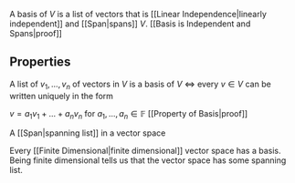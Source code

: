 A basis of $V$ is a list of vectors that is [[Linear Independence|linearly independent]] and [[Span|spans]] $V$.
[[Basis is Independent and Spans|proof]]



## Properties
A list of $v_1, ... , v_n$ of vectors in $V$ is a basis of $V$ $\iff$ every $v \in V$ can be written uniquely in the form

$v = a_1v_1 + ... + a_nv_n$ for $a_1, ..., a_n \in \mathbb{F}$
[[Property of Basis|proof]]

A [[Span|spanning list]] in a vector space 

Every [[Finite Dimensional|finite dimensional]] vector space has a basis.
Being finite dimensional tells us that the vector space has some spanning list. 
